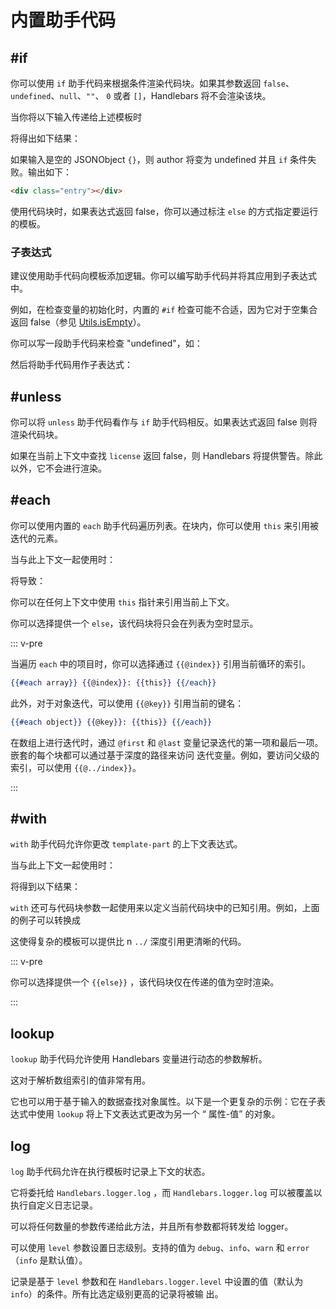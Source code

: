 # 内置助手代码

## #if

你可以使用 `if` 助手代码来根据条件渲染代码块。如果其参数返回 `false`、`undefined`、`null`、`""`、 `0` 或者
`[]`，Handlebars 将不会渲染该块。

<ExamplePart examplePage="/zh/examples/builtin-helper-if-block.md" show="template" />

当你将以下输入传递给上述模板时

<ExamplePart examplePage="/zh/examples/builtin-helper-if-block.md" show="input" />

将得出如下结果：

<ExamplePart examplePage="/zh/examples/builtin-helper-if-block.md" show="output" />

如果输入是空的 JSONObject `{}`，则 author 将变为 undefined 并且 `if` 条件失败。输出如下：

```html
<div class="entry"></div>
```

使用代码块时，如果表达式返回 false，你可以通过标注 `else` 的方式指定要运行的模板。

<ExamplePart examplePage="/zh/examples/builtin-helper-ifelse-block.md" show="template" />

### 子表达式

建议使用助手代码向模板添加逻辑。你可以编写助手代码并将其应用到子表达式中。

例如，在检查变量的初始化时，内置的 `#if` 检查可能不合适，因为它对于空集合返回 false（参见
[Utils.isEmpty](/zh/api-reference/utilities.html#handlebars-utils-isempty-value)）。

你可以写一段助手代码来检查 "undefined"，如：

<ExamplePart examplePage="/zh/examples/builtin-helper-if-subexpression.md" show="preparationScript" />

然后将助手代码用作子表达式：

<ExamplePart examplePage="/zh/examples/builtin-helper-if-subexpression.md" show="template" />

## #unless

你可以将 `unless` 助手代码看作与 `if` 助手代码相反。如果表达式返回 false 则将渲染代码块。

<ExamplePart examplePage="/zh/examples/builtin-helper-unless-block.md" show="template" />

如果在当前上下文中查找 `license` 返回 false，则 Handlebars 将提供警告。除此以外，它不会进行渲染。

## #each

你可以使用内置的 `each` 助手代码遍历列表。在块内，你可以使用 `this` 来引用被迭代的元素。

<ExamplePart examplePage="/zh/examples/builtin-helper-each-block.md" show="template" />

当与此上下文一起使用时：

<ExamplePart examplePage="/zh/examples/builtin-helper-each-block.md" show="input" />

将导致：

<ExamplePart examplePage="/zh/examples/builtin-helper-each-block.md" show="output" />

你可以在任何上下文中使用 `this` 指针来引用当前上下文。

你可以选择提供一个 `else`，该代码块将只会在列表为空时显示。

<ExamplePart examplePage="/zh/examples/builtin-helper-eachelse-block.md" show="template" />

::: v-pre

当遍历 `each` 中的项目时，你可以选择通过 `{{@index}}` 引用当前循环的索引。

```handlebars
{{#each array}} {{@index}}: {{this}} {{/each}}
```

此外，对于对象迭代，可以使用 `{{@key}}` 引用当前的键名：

```handlebars
{{#each object}} {{@key}}: {{this}} {{/each}}
```

在数组上进行迭代时，通过 `@first` 和 `@last` 变量记录迭代的第一项和最后一项。嵌套的每个块都可以通过基于深度的路径来访问
迭代变量。例如，要访问父级的索引，可以使用 `{{@../index}}`。

:::

## #with

`with` 助手代码允许你更改 `template-part` 的上下文表达式。

<ExamplePart examplePage="/zh/examples/builtin-helper-with-block.md" show="template" />

当与此上下文一起使用时：

<ExamplePart examplePage="/zh/examples/builtin-helper-with-block.md" show="input" />

将得到以下结果：

<ExamplePart examplePage="/zh/examples/builtin-helper-with-block.md" show="output" />

`with` 还可与代码块参数一起使用来以定义当前代码块中的已知引用。例如，上面的例子可以转换成

<ExamplePart examplePage="/zh/examples/builtin-helper-with-block-param.md" show="template" />

这使得复杂的模板可以提供比 n `../` 深度引用更清晰的代码。

::: v-pre

你可以选择提供一个 `{{else}}` ，该代码块仅在传递的值为空时渲染。

:::

<Flex>
<ExamplePart examplePage="/zh/examples/builtin-helper-with-else.md" show="template" />
<ExamplePart examplePage="/zh/examples/builtin-helper-with-else.md" show="input" />
</Flex>

## lookup

`lookup` 助手代码允许使用 Handlebars 变量进行动态的参数解析。

这对于解析数组索引的值非常有用。

<ExamplePart examplePage="/zh/examples/builtin-helper-lookup.md" show="template" />

它也可以用于基于输入的数据查找对象属性。以下是一个更复杂的示例：它在子表达式中使用 `lookup` 将上下文表达式更改为另一个 “
属性-值” 的对象。

<ExamplePart examplePage="/zh/examples/builtin-helper-lookup-dynamic-property.md" show="template" />

## log

`log` 助手代码允许在执行模板时记录上下文的状态。

<ExamplePart examplePage="/zh/examples/builtin-helper-log.md" show="template" />

它将委托给 `Handlebars.logger.log` ，而 `Handlebars.logger.log` 可以被覆盖以执行自定义日志记录。

可以将任何数量的参数传递给此方法，并且所有参数都将转发给 logger。

<ExamplePart examplePage="/zh/examples/builtin-helper-log-multiple-params.md" show="template" />

可以使用 `level` 参数设置日志级别。支持的值为 `debug`、`info`、`warn` 和 `error`（`info` 是默认值）。

记录是基于 `level` 参数和在 `Handlebars.logger.level` 中设置的值（默认为 `info`）的条件。所有比选定级别更高的记录将被输
出。

<ExamplePart examplePage="/zh/examples/builtin-helper-log-loglevel.md" show="template" />
